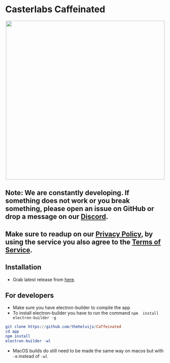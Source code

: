# Casterlabs Caffeinated
<p align="center">
    <img width="500" src="https://i.imgur.com/cWDET5z.png">
</p>

## Note: We are constantly developing. If something does not work or you break something, please open an issue on GitHub or drop a message on our [Discord](https://casterlabs.co/discord).

## Make sure to readup on our [Privacy Policy](https://casterlabs.co/privacy-policy), by using the service you also agree to the [Terms of Service](https://casterlabs.co/terms-of-service).


## Installation
- Grab latest release from [here](https://casterlabs.co).



## For developers
- Make sure you have electron-builder to compile the app
- To install electron-builder you have to run the command ```npm  install electron-builder -g```
```elm
git clone https://github.com/thehelvijs/Caffeinated  
cd app  
npm install  
electron-builder -wl
```
- MacOS builds do still need to be made the same way on macos but with ```-m``` instead of ```-wl```
